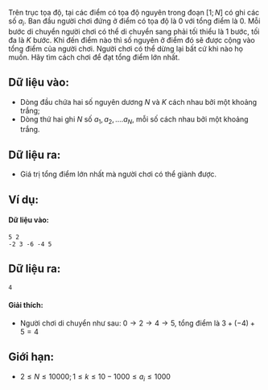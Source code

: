 Trên trục tọa độ, tại các điểm có tọa độ nguyên trong đoạn $[1;N]$ có ghi các số $a_i$. Ban đầu người chơi đứng ở điểm có tọa độ là $0$ với tổng điểm là $0$. Mỗi bước di chuyển người chơi có thể di chuyển sang phải tối thiểu là $1$ bước, tối đa là $K$ bước. Khi đến điểm nào thì số nguyên ở điểm đó sẽ được cộng vào tổng điểm của người chơi. Người chơi có thể dừng lại bất cứ khi nào họ muốn. Hãy tìm cách chơi để đạt tổng điểm lớn nhất.

## Dữ liệu vào:
- Dòng đầu chứa hai số nguyên dương $N$ và $K$ cách nhau bởi một khoảng trắng;
- Dòng thứ hai ghi $N$ số $a_1, a_2, \ldots. a_N$, mỗi số cách nhau bởi một khoảng trắng.

## Dữ liệu ra:
- Giá trị tổng điểm lớn nhất mà người chơi có thể giành được.

## Ví dụ:
#### Dữ liệu vào:
```
5 2
-2 3 -6 -4 5
```

## Dữ liệu ra:
```
4
```

#### Giải thích:
- Người chơi di chuyển như sau: $0→2→4→5$, tổng điểm là $3 + (-4) + 5 = 4$

## Giới hạn:
- $2 ≤ N ≤ 10000; 1 ≤ k ≤ 10  -1000 ≤ a_i ≤ 1000$
